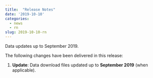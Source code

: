 ```yaml
---
title:  "Release Notes"
date: '2019-10-10'
categories:
  - news
  - rn
slug: 2019-10-10-rn
---
```


Data updates up to September 2019.

The following changes have been delivered in this release:

1. **Update**: Data download files updated up to **September 2019** (when applicable).
